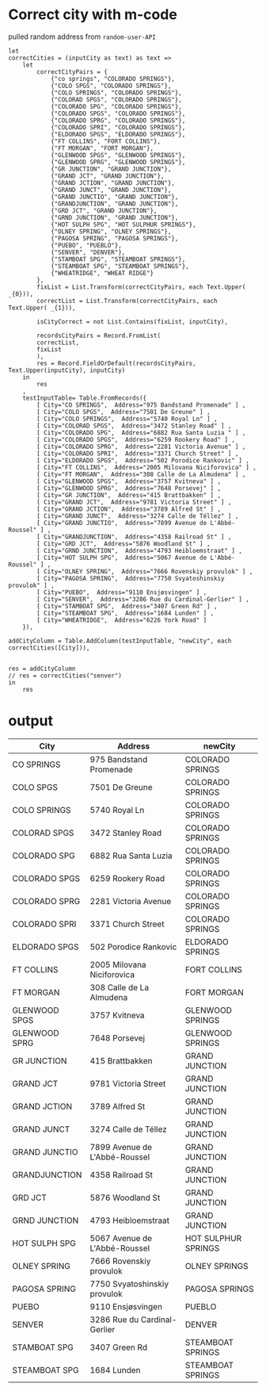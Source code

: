 # Correct city with m-code

pulled random address from `random-user-API`

```JS
let
correctCities = (inputCity as text) as text =>
    let
        correctCityPairs = {
            {"co springs", "COLORADO SPRINGS"},
            {"COLO SPGS", "COLORADO SPRINGS"},
            {"COLO SPRINGS", "COLORADO SPRINGS"},
            {"COLORAD SPGS", "COLORADO SPRINGS"},
            {"COLORADO SPG", "COLORADO SPRINGS"},
            {"COLORADO SPGS", "COLORADO SPRINGS"},
            {"COLORADO SPRG", "COLORADO SPRINGS"},
            {"COLORADO SPRI", "COLORADO SPRINGS"},
            {"ELDORADO SPGS", "ELDORADO SPRINGS"},
            {"FT COLLINS", "FORT COLLINS"},
            {"FT MORGAN", "FORT MORGAN"},
            {"GLENWOOD SPGS", "GLENWOOD SPRINGS"},
            {"GLENWOOD SPRG", "GLENWOOD SPRINGS"},
            {"GR JUNCTION", "GRAND JUNCTION"},
            {"GRAND JCT", "GRAND JUNCTION"},
            {"GRAND JCTION", "GRAND JUNCTION"},
            {"GRAND JUNCT", "GRAND JUNCTION"},
            {"GRAND JUNCTIO", "GRAND JUNCTION"},
            {"GRANDJUNCTION", "GRAND JUNCTION"},
            {"GRD JCT", "GRAND JUNCTION"},
            {"GRND JUNCTION", "GRAND JUNCTION"},
            {"HOT SULPH SPG", "HOT SULPHUR SPRINGS"},
            {"OLNEY SPRING", "OLNEY SPRINGS"},
            {"PAGOSA SPRING", "PAGOSA SPRINGS"},
            {"PUEBO", "PUEBLO"},
            {"SENVER", "DENVER"},
            {"STAMBOAT SPG", "STEAMBOAT SPRINGS"},
            {"STEAMBOAT SPG", "STEAMBOAT SPRINGS"},
            {"WHEATRIDGE", "WHEAT RIDGE"}
        },
        fixList = List.Transform(correctCityPairs, each Text.Upper( _{0})),
        correctList = List.Transform(correctCityPairs, each Text.Upper( _{1})),
        
        isCityCorrect = not List.Contains(fixList, inputCity), 
        
        recordsCityPairs = Record.FromList(
        correctList,
        fixList
        ),
        res = Record.FieldOrDefault(recordsCityPairs, Text.Upper(inputCity), inputCity)
    in
        res
    ,
    testInputTable= Table.FromRecords({
        [ City="CO SPRINGS",  Address="975 Bandstand Promenade" ] , 
        [ City="COLO SPGS",  Address="7501 De Greune" ] , 
        [ City="COLO SPRINGS",  Address="5740 Royal Ln" ] , 
        [ City="COLORAD SPGS",  Address="3472 Stanley Road" ] , 
        [ City="COLORADO SPG",  Address="6882 Rua Santa Luzia " ] , 
        [ City="COLORADO SPGS",  Address="6259 Rookery Road" ] , 
        [ City="COLORADO SPRG",  Address="2281 Victoria Avenue" ] , 
        [ City="COLORADO SPRI",  Address="3371 Church Street" ] , 
        [ City="ELDORADO SPGS",  Address="502 Porodice Rankovic" ] , 
        [ City="FT COLLINS",  Address="2005 Milovana Niciforovica" ] , 
        [ City="FT MORGAN",  Address="308 Calle de La Almudena" ] , 
        [ City="GLENWOOD SPGS",  Address="3757 Kvitneva" ] , 
        [ City="GLENWOOD SPRG",  Address="7648 Porsevej" ] , 
        [ City="GR JUNCTION",  Address="415 Brattbakken" ] , 
        [ City="GRAND JCT",  Address="9781 Victoria Street" ] , 
        [ City="GRAND JCTION",  Address="3789 Alfred St" ] , 
        [ City="GRAND JUNCT",  Address="3274 Calle de Téllez" ] , 
        [ City="GRAND JUNCTIO",  Address="7899 Avenue de L'Abbé-Roussel" ] , 
        [ City="GRANDJUNCTION",  Address="4358 Railroad St" ] , 
        [ City="GRD JCT",  Address="5876 Woodland St" ] , 
        [ City="GRND JUNCTION",  Address="4793 Heibloemstraat" ] , 
        [ City="HOT SULPH SPG",  Address="5067 Avenue de L'Abbé-Roussel" ] , 
        [ City="OLNEY SPRING",  Address="7666 Rovenskiy provulok" ] , 
        [ City="PAGOSA SPRING",  Address="7750 Svyatoshinskiy provulok" ] , 
        [ City="PUEBO",  Address="9110 Ensjøsvingen" ] , 
        [ City="SENVER",  Address="3286 Rue du Cardinal-Gerlier" ] , 
        [ City="STAMBOAT SPG",  Address="3407 Green Rd" ] , 
        [ City="STEAMBOAT SPG",  Address="1684 Lunden" ] , 
        [ City="WHEATRIDGE",  Address="6226 York Road" ] 
    }), 

addCityColumn = Table.AddColumn(testInputTable, "newCity", each correctCities([City])),


res = addCityColumn
// res = correctCities("senver")
in
    res
```
# output 

| City | Address | newCity| 
| -- | -- |  -- | 
|CO SPRINGS|975 Bandstand Promenade|COLORADO SPRINGS|
|COLO SPGS|7501 De Greune|COLORADO SPRINGS|
|COLO SPRINGS|5740 Royal Ln|COLORADO SPRINGS|
|COLORAD SPGS|3472 Stanley Road|COLORADO SPRINGS|
|COLORADO SPG|6882 Rua Santa Luzia|COLORADO SPRINGS|
|COLORADO SPGS|6259 Rookery Road|COLORADO SPRINGS|
|COLORADO SPRG|2281 Victoria Avenue|COLORADO SPRINGS|
|COLORADO SPRI|3371 Church Street|COLORADO SPRINGS|
|ELDORADO SPGS|502 Porodice Rankovic|ELDORADO SPRINGS|
|FT COLLINS|2005 Milovana Niciforovica|FORT COLLINS|
|FT MORGAN|308 Calle de La Almudena|FORT MORGAN|
|GLENWOOD SPGS|3757 Kvitneva|GLENWOOD SPRINGS|
|GLENWOOD SPRG|7648 Porsevej|GLENWOOD SPRINGS|
|GR JUNCTION|415 Brattbakken|GRAND JUNCTION|
|GRAND JCT|9781 Victoria Street|GRAND JUNCTION|
|GRAND JCTION|3789 Alfred St|GRAND JUNCTION|
|GRAND JUNCT|3274 Calle de Téllez|GRAND JUNCTION|
|GRAND JUNCTIO|7899 Avenue de L'Abbé-Roussel|GRAND JUNCTION|
|GRANDJUNCTION|4358 Railroad St|GRAND JUNCTION|
|GRD JCT|5876 Woodland St|GRAND JUNCTION|
|GRND JUNCTION|4793 Heibloemstraat|GRAND JUNCTION|
|HOT SULPH SPG|5067 Avenue de L'Abbé-Roussel|HOT SULPHUR SPRINGS|
|OLNEY SPRING|7666 Rovenskiy provulok|OLNEY SPRINGS|
|PAGOSA SPRING|7750 Svyatoshinskiy provulok|PAGOSA SPRINGS|
|PUEBO|9110 Ensjøsvingen|PUEBLO|
|SENVER|3286 Rue du Cardinal-Gerlier|DENVER|
|STAMBOAT SPG|3407 Green Rd|STEAMBOAT SPRINGS|
|STEAMBOAT SPG|1684 Lunden|STEAMBOAT SPRINGS|

